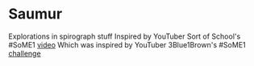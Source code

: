 # Saumur
Explorations in spirograph stuff
Inspired by YouTuber Sort of School's #SoME1 [video](https://youtu.be/n-e9C8g5x68)
Which was inspired by YouTuber 3Blue1Brown's #SoME1 [challenge](https://youtu.be/ojjzXyQCzso)
